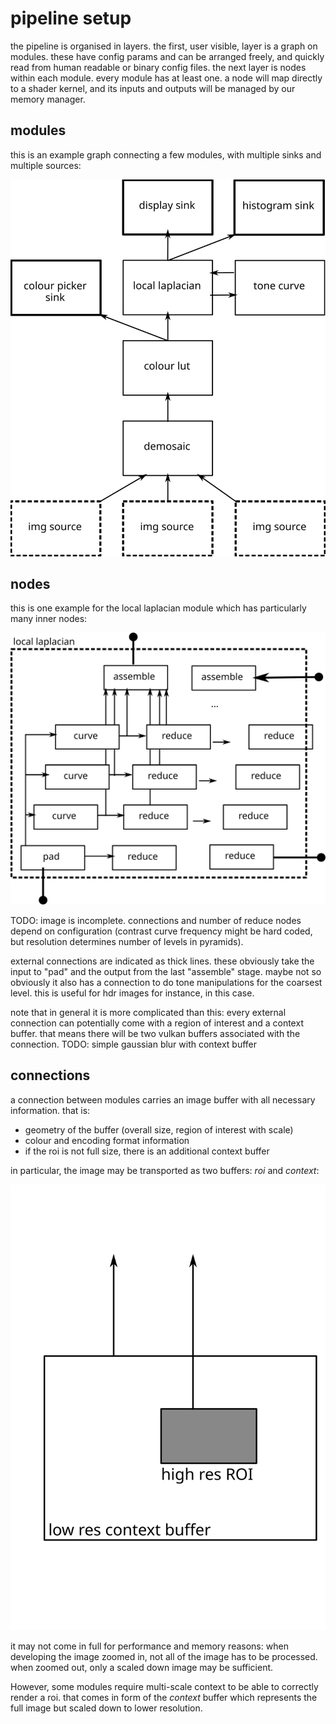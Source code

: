 # pipeline setup

the pipeline is organised in layers. the first, user visible, layer is a graph
on modules. these have config params and can be arranged freely, and quickly
read from human readable or binary config files. the next layer is nodes
within each module. every module has at least one. a node will map directly
to a shader kernel, and its inputs and outputs will be managed by our memory
manager.

## modules

this is an example graph connecting a few modules, with multiple sinks and
multiple sources:

![](images/modules.svg)


## nodes

this is one example for the local laplacian module which has particularly many
inner nodes:

![](images/nodes.svg)

TODO: image is incomplete. connections and number of reduce nodes depend on
configuration (contrast curve frequency might be hard coded, but resolution
determines number of levels in pyramids).

external connections are indicated as thick lines. these obviously take the
input to "pad" and the output from the last "assemble" stage. maybe not so
obviously it also has a connection to do tone manipulations for the coarsest
level.  this is useful for hdr images for instance, in this case.

note that in general it is more complicated than this: every external connection
can potentially come with a region of interest and a context buffer. that means
there will be two vulkan buffers associated with the connection.
TODO: simple gaussian blur with context buffer

## connections

a connection between modules carries an image buffer with all necessary
information. that is:

* geometry of the buffer (overall size, region of interest with scale)
* colour and encoding format information
* if the roi is not full size, there is an additional context buffer

in particular, the image may be transported as two buffers: *roi* and *context*:

![](images/roi.svg)

it may not come in full for performance and memory reasons: when
developing the image zoomed in, not all of the image has to be processed.
when zoomed out, only a scaled down image may be sufficient.

However, some modules require multi-scale context to be able to correctly
render a roi. that comes in form of the *context* buffer which represents
the full image but scaled down to lower resolution.
